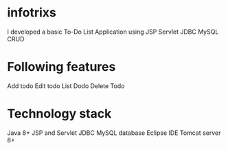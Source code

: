 # infotrixs
I developed a basic To-Do List Application using JSP Servlet JDBC MySQL CRUD 
# Following features
Add todo
Edit todo
List Dodo
Delete Todo

# Technology stack
Java 8+
JSP and Servlet
JDBC
MySQL database
Eclipse IDE
Tomcat server 8+
